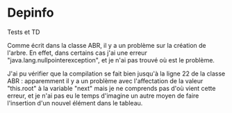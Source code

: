 # Depinfo
Tests et TD

Comme écrit dans la classe ABR, il y a un problème sur la création de l'arbre.
En effet, dans certains cas j'ai une erreur "java.lang.nullpointerexception", et je n'ai pas trouvé où est le problème.

J'ai pu vérifier que la compilation se fait bien jusqu'à la ligne 22 de la classe ABR :
apparemment il y a un problème avec l'affectation de la valeur "this.root" à la variable "next" mais je ne comprends pas d'où vient cette erreur, et je n'ai pas eu le temps d'imagine un autre moyen de faire l'insertion d'un nouvel élément dans le tableau.

